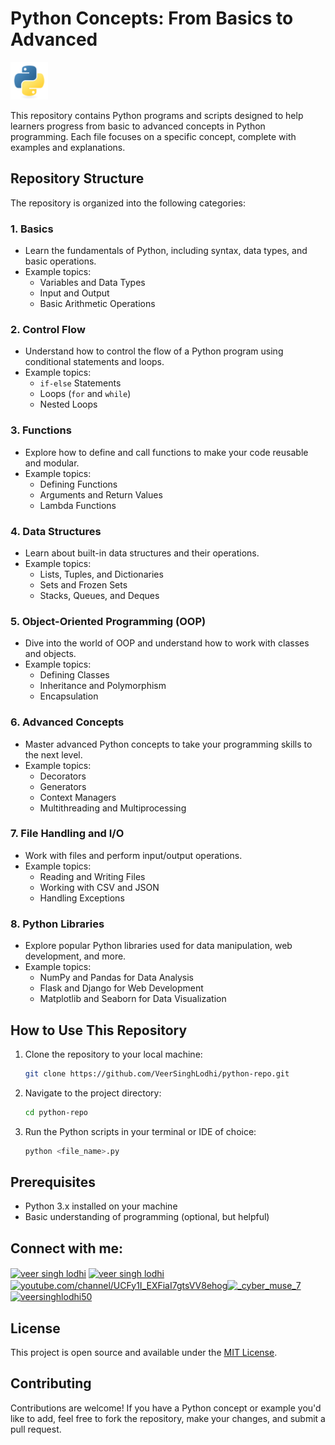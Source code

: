 # Python Concepts: From Basics to Advanced

<p><a href="https://www.python.org" target="_blank" rel="noreferrer"> <img src="https://raw.githubusercontent.com/devicons/devicon/master/icons/python/python-original.svg" alt="python" width="60" height="60"/> </a></p>

This repository contains Python programs and scripts designed to help learners progress from basic to advanced concepts in Python programming. Each file focuses on a specific concept, complete with examples and explanations.

## Repository Structure

The repository is organized into the following categories:

### 1. **Basics**
   - Learn the fundamentals of Python, including syntax, data types, and basic operations.
   - Example topics:
     - Variables and Data Types
     - Input and Output
     - Basic Arithmetic Operations

### 2. **Control Flow**
   - Understand how to control the flow of a Python program using conditional statements and loops.
   - Example topics:
     - `if-else` Statements
     - Loops (`for` and `while`)
     - Nested Loops

### 3. **Functions**
   - Explore how to define and call functions to make your code reusable and modular.
   - Example topics:
     - Defining Functions
     - Arguments and Return Values
     - Lambda Functions

### 4. **Data Structures**
   - Learn about built-in data structures and their operations.
   - Example topics:
     - Lists, Tuples, and Dictionaries
     - Sets and Frozen Sets
     - Stacks, Queues, and Deques

### 5. **Object-Oriented Programming (OOP)**
   - Dive into the world of OOP and understand how to work with classes and objects.
   - Example topics:
     - Defining Classes
     - Inheritance and Polymorphism
     - Encapsulation

### 6. **Advanced Concepts**
   - Master advanced Python concepts to take your programming skills to the next level.
   - Example topics:
     - Decorators
     - Generators
     - Context Managers
     - Multithreading and Multiprocessing

### 7. **File Handling and I/O**
   - Work with files and perform input/output operations.
   - Example topics:
     - Reading and Writing Files
     - Working with CSV and JSON
     - Handling Exceptions

### 8. **Python Libraries**
   - Explore popular Python libraries used for data manipulation, web development, and more.
   - Example topics:
     - NumPy and Pandas for Data Analysis
     - Flask and Django for Web Development
     - Matplotlib and Seaborn for Data Visualization

## How to Use This Repository

1. Clone the repository to your local machine:
   ```bash
   git clone https://github.com/VeerSinghLodhi/python-repo.git
   ```
2. Navigate to the project directory:
   ```bash
   cd python-repo
   ```
3. Run the Python scripts in your terminal or IDE of choice:
   ```bash
   python <file_name>.py
   ```

## Prerequisites

- Python 3.x installed on your machine
- Basic understanding of programming (optional, but helpful)
##
  <h2 align="left">Connect with me:</h2>
<p align="left">
<a href="https://x.com/veerSin22816021?t=o3hZnstGiN8U_nOjQWEqhw&s=09" target="blank"><img align="center" src="https://raw.githubusercontent.com/rahuldkjain/github-profile-readme-generator/master/src/images/icons/Social/twitter.svg" alt="veer singh lodhi" height="30" width="40" /></a>
<a href="https://www.linkedin.com/in/veer-singh-lodhi-6786aa325?utm_source=share&utm_campaign=share_via&utm_content=profile&utm_medium=android_app" target="blank"><img align="center" src="https://raw.githubusercontent.com/rahuldkjain/github-profile-readme-generator/master/src/images/icons/Social/linked-in-alt.svg" alt="veer singh lodhi" height="30" width="40" /></a>
  <a href="https://youtube.com//channel//UCFy1I_EXFiaI7gtsVV8ehog" target="blank"><img align="center" src="https://raw.githubusercontent.com/rahuldkjain/github-profile-readme-generator/master/src/images/icons/Social/youtube.svg" alt="youtube.com/channel/UCFy1I_EXFiaI7gtsVV8ehog" height="30" width="40" /></a><a href="https://instagram.com/_cyber_muse_7" target="blank"><img align="center" src="https://raw.githubusercontent.com/rahuldkjain/github-profile-readme-generator/master/src/images/icons/Social/instagram.svg" alt="_cyber_muse_7" height="30" width="40" /></a><a href="https://www.leetcode.com/veersinghlodhi50" target="blank"><img align="center" src="https://raw.githubusercontent.com/rahuldkjain/github-profile-readme-generator/master/src/images/icons/Social/leet-code.svg" alt="veersinghlodhi50" height="40" width="40" /></a>
</p>

## License

This project is open source and available under the [MIT License](LICENSE).

## Contributing

Contributions are welcome! If you have a Python concept or example you'd like to add, feel free to fork the repository, make your changes, and submit a pull request.
